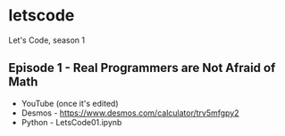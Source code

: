 # letscode
Let's Code, season 1

 ## Episode 1 - Real Programmers are Not Afraid of Math
   * YouTube (once it's edited)
   * Desmos - https://www.desmos.com/calculator/trv5mfgpy2
   * Python - LetsCode01.ipynb
     
     

